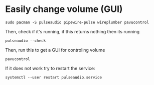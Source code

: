 # Easily change volume (GUI)
```
sudo pacman -S pulseaudio pipewire-pulse wireplumber pavucontrol
```
Then, check if it's running, if this returns nothing then its running
```
pulseaudio --check
```
Then, run this to get a GUI for controling volume
```
pavucontrol
```
If it does not work try to restart the service:
```
systemctl --user restart pulseaudio.service
```
